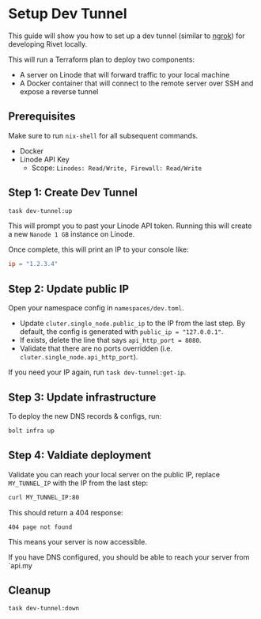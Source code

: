 # Setup Dev Tunnel

This guide will show you how to set up a dev tunnel (similar to [ngrok](https://ngrok.com/)) for developing
Rivet locally.

This will run a Terraform plan to deploy two components:

- A server on Linode that will forward traffic to your local machine
- A Docker container that will connect to the remote server over SSH and expose a reverse tunnel

## Prerequisites

Make sure to run `nix-shell` for all subsequent commands.

- Docker
- Linode API Key
  - Scope: `Linodes: Read/Write, Firewall: Read/Write`

## Step 1: Create Dev Tunnel

```sh
task dev-tunnel:up
```

This will prompt you to past your Linode API token. Running this will create a new `Nanode 1 GB` instance on
Linode.

Once complete, this will print an IP to your console like:

```toml
ip = "1.2.3.4"
```

## Step 2: Update public IP

Open your namespace config in `namespaces/dev.toml`.

- Update `cluter.single_node.public_ip` to the IP from the last step. By default, the config is generated with
  `public_ip = "127.0.0.1"`.
- If exists, delete the line that says `api_http_port = 8080`.
- Validate that there are no ports overridden (i.e. `cluter.single_node.api_http_port`).

If you need your IP again, run `task dev-tunnel:get-ip`.

## Step 3: Update infrastructure

To deploy the new DNS records & configs, run:

```sh
bolt infra up
```

## Step 4: Valdiate deployment

Validate you can reach your local server on the public IP, replace `MY_TUNNEL_IP` with the IP from the last
step:

```sh
curl MY_TUNNEL_IP:80
```

This should return a 404 response:

```
404 page not found
```

This means your server is now accessible.

If you have DNS configured, you should be able to reach your server from `api.my

## Cleanup

```sh
task dev-tunnel:down
```

